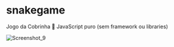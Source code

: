# snakegame
Jogo da Cobrinha 🐍
JavaScript puro (sem framework ou libraries)


![Screenshot_9](https://user-images.githubusercontent.com/56622666/90951602-a2db4c00-e432-11ea-8a25-4884d71b0ada.png)
